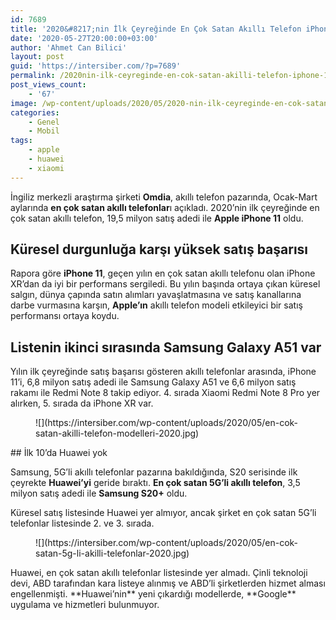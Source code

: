 ```yaml
---
id: 7689
title: '2020&#8217;nin İlk Çeyreğinde En Çok Satan Akıllı Telefon iPhone 11 Oldu'
date: '2020-05-27T20:00:00+03:00'
author: 'Ahmet Can Bilici'
layout: post
guid: 'https://intersiber.com/?p=7689'
permalink: /2020nin-ilk-ceyreginde-en-cok-satan-akilli-telefon-iphone-11-oldu/
post_views_count:
    - '67'
image: /wp-content/uploads/2020/05/2020-nin-ilk-ceyreginde-en-cok-satan-akilli-telefon-iphone11-oldu-scaled.jpg
categories:
    - Genel
    - Mobil
tags:
    - apple
    - huawei
    - xiaomi
---
```


İngiliz merkezli araştırma şirketi **Omdia**, akıllı telefon pazarında, Ocak-Mart aylarında **en çok satan akıllı telefonlar**ı açıkladı. 2020’nin ilk çeyreğinde en çok satan akıllı telefon, 19,5 milyon satış adedi ile **Apple iPhone 11** oldu.

## Küresel durgunluğa karşı yüksek satış başarısı

Rapora göre **iPhone 11**, geçen yılın en çok satan akıllı telefonu olan iPhone XR’dan da iyi bir performans sergiledi. Bu yılın başında ortaya çıkan küresel salgın, dünya çapında satın alımları yavaşlatmasına ve satış kanallarına darbe vurmasına karşın, **Apple’ın** akıllı telefon modeli etkileyici bir satış performansı ortaya koydu.

## Listenin ikinci sırasında Samsung Galaxy A51 var

Yılın ilk çeyreğinde satış başarısı gösteren akıllı telefonlar arasında, iPhone 11’i, 6,8 milyon satış adedi ile Samsung Galaxy A51 ve 6,6 milyon satış rakamı ile Redmi Note 8 takip ediyor. 4. sırada Xiaomi Redmi Note 8 Pro yer alırken, 5. sırada da iPhone XR var.

<figure class="wp-block-image size-large">![](https://intersiber.com/wp-content/uploads/2020/05/en-cok-satan-akilli-telefon-modelleri-2020.jpg)</figure>## İlk 10’da Huawei yok

Samsung, 5G’li akıllı telefonlar pazarına bakıldığında, S20 serisinde ilk çeyrekte **Huawei’yi** geride bıraktı. **En çok satan 5G’li akıllı telefon**, 3,5 milyon satış adedi ile **Samsung S20+** oldu.

Küresel satış listesinde Huawei yer almıyor, ancak şirket en çok satan 5G’li telefonlar listesinde 2. ve 3. sırada.

<figure class="wp-block-image size-large">![](https://intersiber.com/wp-content/uploads/2020/05/en-cok-satan-5g-li-akilli-telefonlar-2020.jpg)</figure>Huawei, en çok satan akıllı telefonlar listesinde yer almadı. Çinli teknoloji devi, ABD tarafından kara listeye alınmış ve ABD’li şirketlerden hizmet alması engellenmişti. **Huawei’nin** yeni çıkardığı modellerde, **Google** uygulama ve hizmetleri bulunmuyor.